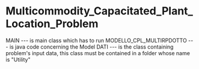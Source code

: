 # Multicommodity_Capacitated_Plant_Location_Problem
MAIN --- is main class which has to run
MODELLO_CPL_MULTIRPDOTTO ---  is java code concerning the Model
DATI --- is the class containing problem's input data, this class must be contained in a folder whose name is "Utility"
